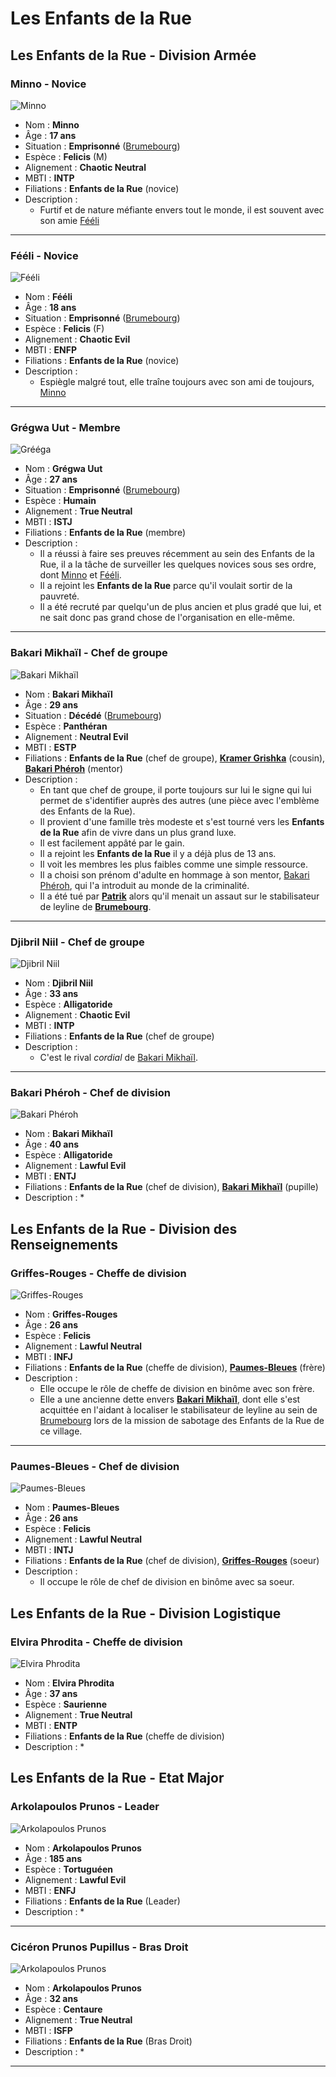 # Les Enfants de la Rue

## Les Enfants de la Rue - Division Armée

### Minno - Novice
![Minno](../../../_images/Minno.webp)
* Nom : **Minno**
* Âge : **17 ans**
* Situation : **Emprisonné** ([Brumebourg](../../VILLES/Brumebourg.md))
* Espèce : **Felicis** (M)
* Alignement : **Chaotic Neutral**
* MBTI : **INTP**
* Filiations : **Enfants de la Rue** (novice)
* Description : 
    * Furtif et de nature méfiante envers tout le monde, il est souvent avec son amie [Fééli](#fééli---novice)
---

### Fééli - Novice
![Fééli](../../../_images/Fééli.webp)
* Nom : **Fééli**
* Âge : **18 ans**
* Situation : **Emprisonné** ([Brumebourg](../../VILLES/Brumebourg.md))
* Espèce : **Felicis** (F)
* Alignement : **Chaotic Evil**
* MBTI : **ENFP**
* Filiations : **Enfants de la Rue** (novice)
* Description : 
    * Espiègle malgré tout, elle traîne toujours avec son ami de toujours, [Minno](#minno---novice)
---

### Grégwa Uut - Membre
![Grééga](../../../_images/bandit_ombre.webp)
* Nom : **Grégwa Uut**
* Âge : **27 ans**
* Situation : **Emprisonné** ([Brumebourg](../../VILLES/Brumebourg.md))
* Espèce : **Humain**
* Alignement : **True Neutral**
* MBTI : **ISTJ**
* Filiations : **Enfants de la Rue** (membre)
* Description : 
    * Il a réussi à faire ses preuves récemment au sein des Enfants de la Rue, il a la tâche de surveiller les quelques novices sous ses ordre, dont [Minno](#minno---novice) et [Fééli](#fééli---novice).
    * Il a rejoint les **Enfants de la Rue** parce qu'il voulait sortir de la pauvreté. 
    * Il a été recruté par quelqu'un de plus ancien et plus gradé que lui, et ne sait donc pas grand chose de l'organisation en elle-même.
    
---

### Bakari Mikhaïl - Chef de groupe
![Bakari Mikhaïl](../../../_images/chefbandit_pantheran.webp)
* Nom : **Bakari Mikhaïl**
* Âge : **29 ans**
* Situation : **Décédé** ([Brumebourg](../../VILLES/Brumebourg.md))
* Espèce : **Panthéran**
* Alignement : **Neutral Evil**
* MBTI : **ESTP**
* Filiations : **Enfants de la Rue** (chef de groupe), [**Kramer Grishka**](./Brumebourg.md#kramer-grishka---barman) (cousin), [**Bakari Phéroh**](#bakari-phéroh---chef-de-division) (mentor)
* Description : 
    * En tant que chef de groupe, il porte toujours sur lui le signe qui lui permet de s'identifier auprès des autres (une pièce avec l'emblème des Enfants de la Rue).
    * Il provient d'une famille très modeste et s'est tourné vers les **Enfants de la Rue** afin de vivre dans un plus grand luxe. 
    * Il est facilement appâté par le gain. 
    * Il a rejoint les **Enfants de la Rue** il y a déjà plus de 13 ans.
    * Il voit les membres les plus faibles comme une simple ressource.
    * Il a choisi son prénom d'adulte en hommage à son mentor, [Bakari Phéroh](#bakari-phéroh---chef-de-division), qui l'a introduit au monde de la criminalité.
    * Il a été tué par [**Patrik**](../PJ/Patrik.md) alors qu'il menait un assaut sur le stabilisateur de leyline de [**Brumebourg**](../../VILLES/Brumebourg.md).
    
---

### Djibril Niil - Chef de groupe
![Djibril Niil](../../../_images/djibril.webp)
* Nom : **Djibril Niil**
* Âge : **33 ans**
* Espèce : **Alligatoride**
* Alignement : **Chaotic Evil**
* MBTI : **INTP**
* Filiations : **Enfants de la Rue** (chef de groupe)
* Description : 
    * C'est le rival *cordial* de [Bakari Mikhaïl](#bakari-mikhaïl---chef-de-groupe).
    
---

### Bakari Phéroh - Chef de division
![Bakari Phéroh](../../../_images/bakari_pheroh.webp)
* Nom : **Bakari Mikhaïl**
* Âge : **40 ans**
* Espèce : **Alligatoride**
* Alignement : **Lawful Evil**
* MBTI : **ENTJ**
* Filiations : **Enfants de la Rue** (chef de division), [**Bakari Mikhaïl**](#bakari-mikhaïl---chef-de-groupe) (pupille)
* Description : 
    * 

## Les Enfants de la Rue - Division des Renseignements

### Griffes-Rouges - Cheffe de division
![Griffes-Rouges](../../../_images/griffes_rouges.webp)
* Nom : **Griffes-Rouges**
* Âge : **26 ans**
* Espèce : **Felicis**
* Alignement : **Lawful Neutral**
* MBTI : **INFJ**
* Filiations : **Enfants de la Rue** (cheffe de division), [**Paumes-Bleues**](#paumes-bleues---chef-de-division) (frère)
* Description : 
    * Elle occupe le rôle de cheffe de division en  binôme avec son frère.
    * Elle a une ancienne dette envers [**Bakari Mikhaïl**](#bakari-mikhaïl---chef-de-groupe), dont elle s'est acquittée en l'aidant à localiser le stabilisateur de leyline au sein de [Brumebourg](../../VILLES/Brumebourg.md) lors de la mission de sabotage des Enfants de la Rue de ce village.
    
---

### Paumes-Bleues - Chef de division
![Paumes-Bleues](../../../_images/paumes_bleues.webp)
* Nom : **Paumes-Bleues**
* Âge : **26 ans**
* Espèce : **Felicis**
* Alignement : **Lawful Neutral**
* MBTI : **INTJ**
* Filiations : **Enfants de la Rue** (chef de division), [**Griffes-Rouges**](#griffes-rouges---cheffe-de-division) (soeur)
* Description : 
    * Il occupe le rôle de chef de division en binôme avec sa soeur.

## Les Enfants de la Rue - Division Logistique

### Elvira Phrodita - Cheffe de division
![Elvira Phrodita](../../../_images/Elvira_Phrodita.webp)
* Nom : **Elvira Phrodita**
* Âge : **37 ans**
* Espèce : **Saurienne**
* Alignement : **True Neutral**
* MBTI : **ENTP**
* Filiations : **Enfants de la Rue** (cheffe de division)
* Description : 
    * 

## Les Enfants de la Rue - Etat Major

### Arkolapoulos Prunos - Leader
![Arkolapoulos Prunos](../../../_images/Arkolapoulos.png)
* Nom : **Arkolapoulos Prunos**
* Âge : **185 ans**
* Espèce : **Tortuguéen**
* Alignement : **Lawful Evil**
* MBTI : **ENFJ**
* Filiations : **Enfants de la Rue** (Leader)
* Description : 
    * 
    
---

### Cicéron Prunos Pupillus - Bras Droit
![Arkolapoulos Prunos](../../../_images/centaur_0.webp)
* Nom : **Arkolapoulos Prunos**
* Âge : **32 ans**
* Espèce : **Centaure**
* Alignement : **True Neutral**
* MBTI : **ISFP**
* Filiations : **Enfants de la Rue** (Bras Droit)
* Description : 
    * 
    
---
